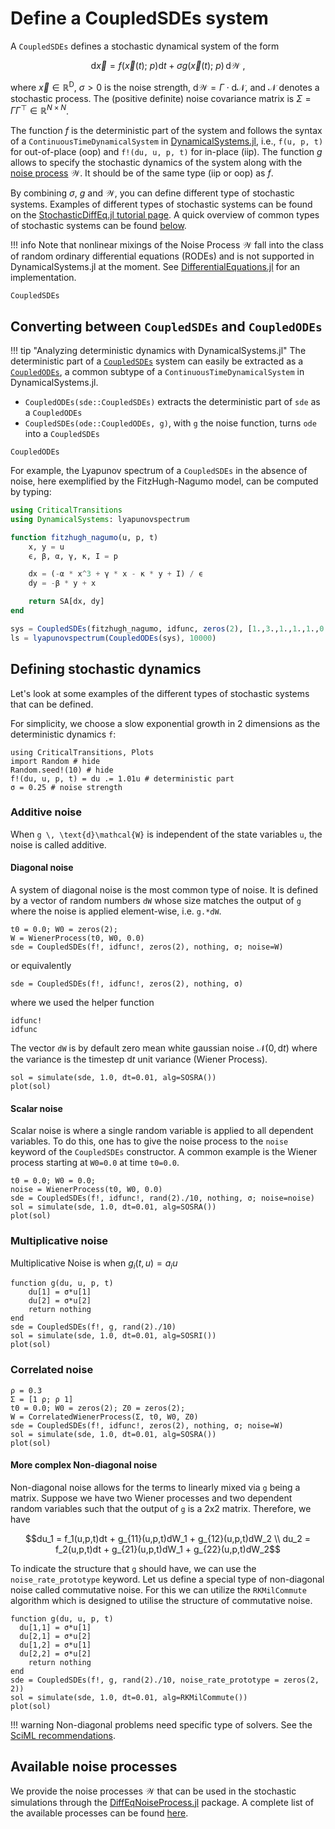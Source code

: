 # Define a CoupledSDEs system

A `CoupledSDEs` defines a stochastic dynamical system of the form

```math
\text{d}\vec x = f(\vec x(t); \ p)  \text{d}t + \sigma g(\vec x(t);  \ p) \, \text{d}\mathcal{W} \ ,
```
where $\vec x \in \mathbb{R}^\text{D}$, $\sigma > 0$ is the noise strength, $\text{d}\mathcal{W}=\Gamma \cdot \text{d}\mathcal{N}$, and $\mathcal N$ denotes a stochastic process. The (positive definite) noise covariance matrix is $\Sigma = \Gamma \Gamma^\top \in \mathbb R^{N\times N}$.

The function $f$ is the deterministic part of the system and follows the syntax of a `ContinuousTimeDynamicalSystem` in [DynamicalSystems.jl](https://juliadynamics.github.io/DynamicalSystems.jl/latest/tutorial/), i.e., `f(u, p, t)` for out-of-place (oop) and `f!(du, u, p, t)` for in-place (iip). The function $g$ allows to specify the stochastic dynamics of the system along with the [noise process](#noise-process) $\mathcal{W}$. It should be of the same type (iip or oop) as $f$.

By combining $\sigma$, $g$ and $\mathcal{W}$, you can define different type of stochastic systems. Examples of different types of stochastic systems can be found on the [StochasticDiffEq.jl tutorial page](https://docs.sciml.ai/DiffEqDocs/stable/tutorials/sde_example/). A quick overview of common types of stochastic systems can be found [below](#Type-of-stochastic-system).

!!! info
    Note that nonlinear mixings of the Noise Process $\mathcal{W}$ fall into the class of random ordinary differential equations (RODEs) and is not supported in DynamicalSystems.jl at the moment. See [DifferentialEquations.jl](https://docs.sciml.ai/DiffEqDocs/stable/tutorials/rode_example/) for an implementation.

```@docs
CoupledSDEs
```

## Converting between `CoupledSDEs` and `CoupledODEs`

!!! tip "Analyzing deterministic dynamics with DynamicalSystems.jl"
    The deterministic part of a [`CoupledSDEs`](@ref) system can easily be extracted as a 
    [`CoupledODEs`](https://juliadynamics.github.io/DynamicalSystems.jl/dev/tutorial/#DynamicalSystemsBase.CoupledODEs), a common subtype of a `ContinuousTimeDynamicalSystem` in DynamicalSystems.jl.

- `CoupledODEs(sde::CoupledSDEs)` extracts the deterministic part of `sde` as a `CoupledODEs`
- `CoupledSDEs(ode::CoupledODEs, g)`, with `g` the noise function, turns `ode` into a `CoupledSDEs`

```@docs
CoupledODEs
```
For example, the
Lyapunov spectrum of a `CoupledSDEs` in the absence of noise, here exemplified by the
FitzHugh-Nagumo model, can be computed by typing:

```julia
using CriticalTransitions
using DynamicalSystems: lyapunovspectrum

function fitzhugh_nagumo(u, p, t)
    x, y = u
    ϵ, β, α, γ, κ, I = p

    dx = (-α * x^3 + γ * x - κ * y + I) / ϵ
    dy = -β * y + x

    return SA[dx, dy]
end

sys = CoupledSDEs(fitzhugh_nagumo, idfunc, zeros(2), [1.,3.,1.,1.,1.,0.], 0.1)
ls = lyapunovspectrum(CoupledODEs(sys), 10000)
```

## Defining stochastic dynamics
Let's look at some examples of the different types of stochastic systems that can be defined.

For simplicity, we choose a slow exponential growth in 2 dimensions as the deterministic dynamics `f`:
```@example type
using CriticalTransitions, Plots
import Random # hide
Random.seed!(10) # hide
f!(du, u, p, t) = du .= 1.01u # deterministic part
σ = 0.25 # noise strength
```
### Additive noise
When `g \, \text{d}\mathcal{W}` is independent of the state variables `u`, the noise is called additive.

#### Diagonal noise
A system of diagonal noise is the most common type of noise. It is defined by a vector of random numbers `dW` whose size matches the output of `g` where the noise is applied element-wise, i.e. `g.*dW`.
```@example type
t0 = 0.0; W0 = zeros(2);
W = WienerProcess(t0, W0, 0.0)
sde = CoupledSDEs(f!, idfunc!, zeros(2), nothing, σ; noise=W)
```
or equivalently
```@example type
sde = CoupledSDEs(f!, idfunc!, zeros(2), nothing, σ)
```
where we used the helper function
```@docs
idfunc!
idfunc
```
The vector `dW` is by default zero mean white gaussian noise $\mathcal{N}(0, \text{d}t)$ where the variance is the timestep $\text{d}t$ unit variance (Wiener Process).
```@example type
sol = simulate(sde, 1.0, dt=0.01, alg=SOSRA())
plot(sol)
```

#### Scalar noise
Scalar noise is where a single random variable is applied to all dependent variables. To do this, one has to give the noise process to the `noise` keyword of the `CoupledSDEs` constructor. A common example is the Wiener process starting at `W0=0.0` at time `t0=0.0`.

```@example type
t0 = 0.0; W0 = 0.0;
noise = WienerProcess(t0, W0, 0.0)
sde = CoupledSDEs(f!, idfunc!, rand(2)./10, nothing, σ; noise=noise)
sol = simulate(sde, 1.0, dt=0.01, alg=SOSRA())
plot(sol)
```
### Multiplicative noise
Multiplicative Noise is when $g_i(t, u)=a_i u$
```@example type
function g(du, u, p, t)
    du[1] = σ*u[1]
    du[2] = σ*u[2]
    return nothing
end
sde = CoupledSDEs(f!, g, rand(2)./10)
sol = simulate(sde, 1.0, dt=0.01, alg=SOSRI())
plot(sol)
```
### Correlated noise
```@example type
ρ = 0.3
Σ = [1 ρ; ρ 1]
t0 = 0.0; W0 = zeros(2); Z0 = zeros(2);
W = CorrelatedWienerProcess(Σ, t0, W0, Z0)
sde = CoupledSDEs(f!, idfunc!, zeros(2), nothing, σ; noise=W)
sol = simulate(sde, 1.0, dt=0.01, alg=SOSRA())
plot(sol)
```

#### More complex Non-diagonal noise
Non-diagonal noise allows for the terms to linearly mixed via `g` being a matrix. Suppose we have two Wiener processes and two dependent random variables such that the output of `g` is a 2x2 matrix. Therefore, we have
```math
du_1 = f_1(u,p,t)dt + g_{11}(u,p,t)dW_1 + g_{12}(u,p,t)dW_2 \\
du_2 = f_2(u,p,t)dt + g_{21}(u,p,t)dW_1 + g_{22}(u,p,t)dW_2
```
To indicate the structure that `g` should have, we can use the `noise_rate_prototype` keyword. Let us define a special type of non-diagonal noise called commutative noise. For this we can utilize the `RKMilCommute` algorithm which is designed to utilise the structure of commutative noise.

```@example type
function g(du, u, p, t)
  du[1,1] = σ*u[1]
  du[2,1] = σ*u[2]
  du[1,2] = σ*u[1]
  du[2,2] = σ*u[2]
    return nothing
end
sde = CoupledSDEs(f!, g, rand(2)./10, noise_rate_prototype = zeros(2, 2))
sol = simulate(sde, 1.0, dt=0.01, alg=RKMilCommute())
plot(sol)
```

!!! warning
    Non-diagonal problems need specific type of solvers. See the [SciML recommendations](https://docs.sciml.ai/DiffEqDocs/stable/solvers/sde_solve/#sde_solve).

## Available noise processes
We provide the noise processes $\mathcal{W}$ that can be used in the stochastic simulations through the [DiffEqNoiseProcess.jl](https://docs.sciml.ai/DiffEqNoiseProcess/stable) package. A complete list of the available processes can be found [here](https://docs.sciml.ai/DiffEqNoiseProcess/stable/noise_processes/).
```


